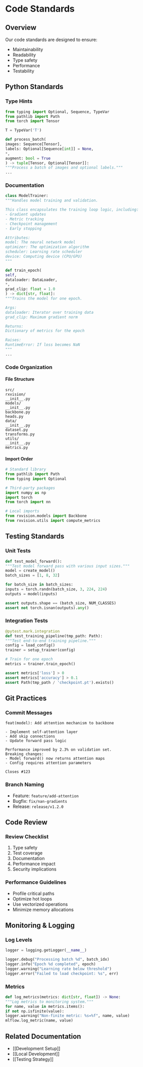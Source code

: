 # Code Standards

## Overview

Our code standards are designed to ensure:
- Maintainability
- Readability
- Type safety
- Performance
- Testability

## Python Standards

### Type Hints
```python
from typing import Optional, Sequence, TypeVar
from pathlib import Path
from torch import Tensor

T = TypeVar('T')

def process_batch(
images: Sequence[Tensor],
labels: Optional[Sequence[int]] = None,
*,
augment: bool = True
) -> tuple[Tensor, Optional[Tensor]]:
"""Process a batch of images and optional labels."""
...
```

### Documentation
```python
class ModelTrainer:
"""Handles model training and validation.

This class encapsulates the training loop logic, including:
- Gradient updates
- Metric tracking
- Checkpoint management
- Early stopping

Attributes:
model: The neural network model
optimizer: The optimization algorithm
scheduler: Learning rate scheduler
device: Computing device (CPU/GPU)
"""

def train_epoch(
self,
dataloader: DataLoader,
*,
grad_clip: float = 1.0
) -> dict[str, float]:
"""Trains the model for one epoch.

Args:
dataloader: Iterator over training data
grad_clip: Maximum gradient norm

Returns:
Dictionary of metrics for the epoch

Raises:
RuntimeError: If loss becomes NaN
"""
...
```

### Code Organization

#### File Structure
```
src/
rxvision/
__init__.py
models/
__init__.py
backbone.py
heads.py
data/
__init__.py
dataset.py
transforms.py
utils/
__init__.py
metrics.py
```

#### Import Order
```python
# Standard library
from pathlib import Path
from typing import Optional

# Third-party packages
import numpy as np
import torch
from torch import nn

# Local imports
from rxvision.models import Backbone
from rxvision.utils import compute_metrics
```

## Testing Standards

### Unit Tests
```python
def test_model_forward():
"""Test model forward pass with various input sizes."""
model = create_model()
batch_sizes = [1, 8, 32]

for batch_size in batch_sizes:
inputs = torch.randn(batch_size, 3, 224, 224)
outputs = model(inputs)

assert outputs.shape == (batch_size, NUM_CLASSES)
assert not torch.isnan(outputs).any()
```

### Integration Tests
```python
@pytest.mark.integration
def test_training_pipeline(tmp_path: Path):
"""Test end-to-end training pipeline."""
config = load_config()
trainer = setup_trainer(config)

# Train for one epoch
metrics = trainer.train_epoch()

assert metrics['loss'] > 0
assert metrics['accuracy'] > 0.1
assert Path(tmp_path / 'checkpoint.pt').exists()
```

## Git Practices

### Commit Messages
```
feat(model): Add attention mechanism to backbone

- Implement self-attention layer
- Add skip connections
- Update forward pass logic

Performance improved by 2.3% on validation set.
Breaking changes:
- Model forward() now returns attention maps
- Config requires attention parameters

Closes #123
```

### Branch Naming
- Feature: `feature/add-attention`
- Bugfix: `fix/nan-gradients`
- Release: `release/v1.2.0`

## Code Review

### Review Checklist
1. Type safety
2. Test coverage
3. Documentation
4. Performance impact
5. Security implications

### Performance Guidelines
- Profile critical paths
- Optimize hot loops
- Use vectorized operations
- Minimize memory allocations

## Monitoring & Logging

### Log Levels
```python
logger = logging.getLogger(__name__)

logger.debug("Processing batch %d", batch_idx)
logger.info("Epoch %d completed", epoch)
logger.warning("Learning rate below threshold")
logger.error("Failed to load checkpoint: %s", err)
```

### Metrics
```python
def log_metrics(metrics: dict[str, float]) -> None:
"""Log metrics to monitoring system."""
for name, value in metrics.items():
if not np.isfinite(value):
logger.warning("Non-finite metric: %s=%f", name, value)
mlflow.log_metric(name, value)
```

## Related Documentation
- [[Development Setup]]
- [[Local Development]]
- [[Testing Strategy]] 